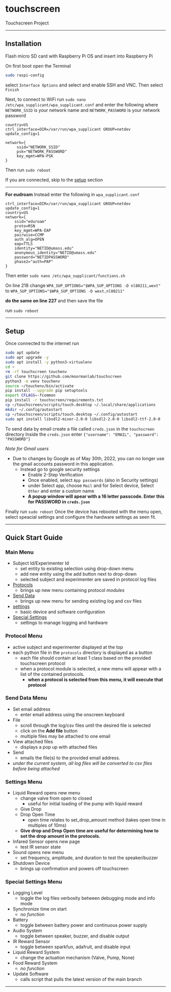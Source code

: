 # touchscreen
Touchscreen Project

---

## Installation

Flash micro SD card with Raspberry Pi OS and insert into Raspberry Pi

On first boot open the Terminal
```bash
sudo raspi-config
````
select `Interface Options` and select and enable SSH and VNC. Then select `Finish`

Next, to connect to WiFi run `sudo nano /etc/wpa_supplicant/wpa_supplicant.conf`
and enter the following where `NETWORK_SSID` is your network name and `NETWORK_PASSWORD` is your network password
```
country=US
ctrl_interface=DIR=/var/run/wpa_supplicant GROUP=netdev
update_config=1

network={
     ssid="NETWORK_SSID"
     psk="NETWORK_PASSWORD"
     key_mgmt=WPA-PSK
}
```
Then run `sudo reboot`

If you are connected, skip to the [setup](#Setup) section

---

**For eudroam**
Instead enter the following in `wpa_supplicant.conf`
```
ctrl_interface=DIR=/var/run/wpa_supplicant GROUP=netdev
update_config=1
country=US
network={
    ssid="eduroam"
    proto=RSN
    key_mgmt=WPA-EAP
    pairwise=CCMP
    auth_alg=OPEN
    eap=TTLS
    identity="NETID@umass.edu"
    anonymous_identity="NETID@umass.edu"
    password="NETIDPASSWORD"
    phase2="auth=PAP"
}
```
Then enter `sudo nano /etc/wpa_supplicant/functions.sh`

On line 218 change
`WPA_SUP_OPTIONS="$WPA_SUP_OPTIONS -D nl80211,wext"` to `WPA_SUP_OPTIONS="$WPA_SUP_OPTIONS -D wext,nl80211"`

**do the same on line 227** and then save the file

run `sudo reboot`


---

## Setup
Once connected to the internet run
```bash
sudo apt update
sudo apt upgrade -y 
sudo apt install -y python3-virtualenv 
cd ~
rm -rf touchscreen touchenv
git clone https://github.com/moormanlab/touchscreen
python3 -m venv touchenv
source ~/touchenv/bin/activate
pip install --upgrade pip setuptools
export CFLAGS=-fcommon
pip install -r touchscreen/requirements.txt
cp ~/touchscreen/scripts/touch.desktop ~/.local/share/applications
mkdir ~/.config/autostart
cp ~/touchscreen/scripts/touch.desktop ~/.config/autostart
sudo apt install libsdl2-mixer-2.0-0 libsdl2-2.0-0 libsdl2-ttf-2.0-0
```
To send data by email create a file called `creds.json` in the `touchscreen` directory
Inside the `creds.json` enter `{"username": "EMAIL", "password": "PASSWORD"}`

*Note for Gmail users*

- Due to changes by Google as of May 30th, 2022, you can no longer use the gmail accounts password in this application.
	- Instead go to google security settings
		- Enable 2-Step Verification
		- Once enabled, select `App passwords` (also in Security settings)
		- under Select app, choose `Mail` and for Select device, Select `Other` and enter a custom name
		- **A popup window will apear with a 16 letter passcode. Enter this for PASSWORD in `creds.json`**

Finally run `sudo reboot` 
Once the device has rebooted with the menu open, select speacial settings and configure the hardware settings as seen fit.

---

## Quick Start Guide

### Main Menu
- Subject Id/Experimenter Id
	- set entity to existing selection using drop-down menu
	- add new entity using the add button next to drop-down
	- selected subject and experimenter are saved in protocol log files
- [Protocols](#Protocol-Menu)
	- brings up new menu containing protocol *modules*
- [Send Data](#Send-Data-Menu)
	- brings up new menu for sending existing log and csv files
- [settings](#Settings-Menu)
	- basic device and software configuration
- [Special Settings](#Special-Settings-Menu)
	- settings to manage logging and hardware

### Protocol Menu
- active subject and experimenter displayed at the top
- each python file in the `protocols` directory is displayed as a button
	- each file should contain at least 1 class based on the provided touchscreen protocol
	- when a protocol module is selected, a new menu will appear with a list of the contained protocols.
		- **when a protocol is selected from this menu, it will execute that protocol**

### Send Data Menu
- Set email address
	- enter email address using the onscreen keyboard
- File
	- scroll through the log/csv files until the desired file is selected
	- click on the **Add file** button
	- multiple files may be attached to one email
- View attached files
	- displays a pop up with attached files
- Send
	- emails the file(s) to the provided email address.
- *under the current system, all log files will be converted to csv files before being attached*

### Settings Menu
- Liquid Reward opens new menu
	- change valve from open to closed
		- useful for initial loading of the pump with liquid reward 
	- Give Drop
	- Drop Open Time
		- open time relates to set_drop_amount method (takes open time in multiples of 10ms)
	- **Give drop and Drop Open time are useful for determining how to set the drop amount in the protocols.**
- Infared Sensor opens new page
	- test IR sensor state
- Sound opens new menu
	- set frequency, amplitude, and duration to test the speaker/buzzer
- Shutdown Device
	- brings up confirmation and powers off touchscreen

### Special Settings Menu
- Logging Level
	- toggle the log files verbosity between debugging mode and info mode
- Synchronize time on start
	- *no function*
- Battery
	- toggle between battery power and continuous power supply
- Audio System
	- toggle between speaker, buzzer, and disable output
- IR Reward Sensor
	- toggle between sparkfun, adafruit, and disable input
- Liquid Reward System
	- change the actuation mechanism (Valve, Pump, None)
- Food Reward System
	- *no function*
- Update Software
	- calls script that pulls the latest version of the main branch

---

